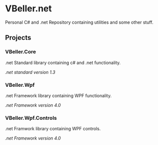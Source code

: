 # VBeller.net
Personal C# and .net Repository containing utilities and some other stuff.

## Projects

### VBeller.Core
.net Standard library containing c# and .net functionality.

*.net standard version 1.3*

### VBeller.Wpf
.net Framework library containing WPF functionality.

*.net Framework version 4.0*

### VBeller.Wpf.Controls
.net Framwork library containing WPF controls.

*.net Framework version 4.0*
